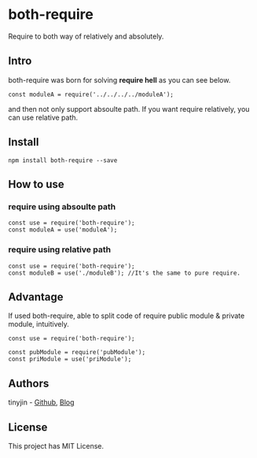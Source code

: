 # both-require
Require to both way of relatively and absolutely.

## Intro
both-require was born for solving **require hell** as you can see below.
```
const moduleA = require('../../../../moduleA');
```
and then not only support absoulte path.
If you want require relatively, you can use relative path.

## Install
```
npm install both-require --save
```

## How to use
### require using absoulte path
```
const use = require('both-require');
const moduleA = use('moduleA');
```

### require using relative path
```
const use = require('both-require');
const moduleB = use('./moduleB'); //It's the same to pure require.
```

## Advantage
If used both-require, able to split code of require public module & private module, intuitively.
```
const use = require('both-require');

const pubModule = require('pubModule');
const priModule = use('priModule');
``` 

## Authors
tinyjin - [Github]('https://github.com/tinyjin'), [Blog]('http://jinui.kr')

## License
This project has MIT License.